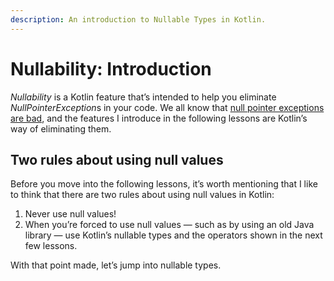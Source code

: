 ```yaml
---
description: An introduction to Nullable Types in Kotlin.
---
```


<!-- 
REVIEW: THIS IS JUST AN INTRODUCTION FOR THIS SECTION OF THE BOOK.
-->


# Nullability: Introduction

*Nullability* is a Kotlin feature that’s intended to help you eliminate *NullPointerException*s in your code. We all know that [null pointer exceptions are bad](https://alvinalexander.com/scala/best-practice-eliminate-null-values-from-code-scala-idioms), and the features I introduce in the following lessons are Kotlin’s way of eliminating them.



## Two rules about using null values

Before you move into the following lessons, it’s worth mentioning that I like to think that there are two rules about using null values in Kotlin:

1. Never use null values!
2. When you’re forced to use null values — such as by using an old Java library — use Kotlin’s nullable types and the operators shown in the next few lessons.

With that point made, let’s jump into nullable types.



<!--
## Nullable types

Variables that are instances of standard Kotlin types can’t contain null values:

````
val>>> val s: String = null
error: null can not be a value of a non-null type String
val s: String = null
                ^

>>> val i: Int = null
error: null can not be a value of a non-null type Int
val i : Int = null
              ^
````

Similarly, variables that are instances of custom types can’t be null either:

````
>>> class Person (var name: String)

>>> val p: Person = null
error: null can not be a value of a non-null type Line_3.Person
val p: Person = null
                ^
````

A *nullable type* is a variation of a type that permits null values. You declare a type to be nullable by adding a question mark after it:

````
var s: String? = null
             _
````

Notice that no exceptions are thrown in the REPL when you declare a nullable type:

````
>>> var s: String? = null
>>> var i: Int? = null
>>> var p: Person? = null
````

Also notice that I declare those variables as `var` fields. I do this because nullable types will typically contain multiple values during their lifetime, especially if they’re declared to be null initially.

A brief summary so far:

- Default Kotlin types cannot contain null values.
- A nullable type is a variation of an existing type, and can contain a null value. The `?` operator says, “This instance of this type is allowed to contain a null value.”



## Nullable type operations are restricted

Because nullable types can contain null values, the operations you can perform on them are limited. For instance, you can’t call the `length` method on a `String?` instance:

````
> var s: String? = "fred"

> s.length
error: only safe (?.) or non-null asserted (!!.) calls are allowed on a nullable receiver of type String?
s.length
 ^
````

You also can’t assign a nullable type to its non-nullable equivalent:

````
val x: String? = null

val y: String = x  //error: type mismatch: inferred type is String? but String was expected
````

- TODO: stuff is checked at *compile time*, not runtime



## Discussion

- Java has Optional, Scala has Option; Kotlin takes a different approach


FROM KIA
--------

- *nullable types* - indicates which variables and properties are allowed to be null
    - syntax: String?, Int?, Person?
    - fun foo(s: String) ...  //can’t be null
    - fun foo(s: String?) ... //CAN be null

- variables can’t be null by default:

    var> var s = "yo"
    > s = null
    error: null can not be a value of a non-null type String
    s = null
        ^




## FROM https://www.raywenderlich.com/174395/kotlin-for-android-an-introduction-2

Examples like these are a good summary/explanation, especially the last one:

````
actionBar?.setDisplayHomeAsUpEnabled(true)
shareActionProvider?.setShareIntent(shareIntent)
val len = coverId?.length ?: 0
````

i.e., can you guess what this does:

````
val len = coverId?.length ?: 0
val len = aSquare?.sideLength ?: 0
val numLegs = aDog?.numLegs ?: 0
````


### Caution

Notice the possibility for error:

````
val numLegs = aDog?.numLegs ?: 0
````

Because you don’t really have a dog reference, saying that a dog has zero legs is not technically correct. The real situation here is that you don’t have a reference to a dog, not that the dog you were trying to get a reference to doesn’t have any legs.

-->








